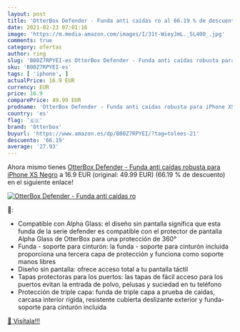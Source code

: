 ```yaml
---
layout: post
title: 'OtterBox Defender - Funda anti caídas ro al 66.19 % de descuento'
date: 2021-02-23 07:01:16
image: 'https://m.media-amazon.com/images/I/31t-WieyJmL._SL400_.jpg'
comments: true
category: ofertas
author: ring
slug: 'B00Z7RPYEI-es OtterBox Defender - Funda anti caídas robusta para iPhone...'
sku: 'B00Z7RPYEI-es'
tags: [ 'iphone', ]
actualPrice: 16.9 EUR
currency: EUR
price: 16.9
comparePrice: 49.99 EUR
prodname: 'OtterBox Defender - Funda anti caídas robusta para iPhone XS  Negro'
country: 'es'
flag: '🇪🇸'
brand: 'Otterbox'
buyurl: 'https://www.amazon.es/dp/B00Z7RPYEI/?tag=tolees-21'
descuento: '66.19'
average: '27.93'
---
```


Ahora mismo tienes [OtterBox Defender - Funda anti caídas robusta para iPhone XS  Negro](https://www.amazon.es/dp/B00Z7RPYEI/?tag=tolees-21) a 16.9 EUR (original: 49.99 EUR) (66.19 %  de descuento) en el siguiente enlace!

[![OtterBox Defender - Funda anti caídas ro](https://m.media-amazon.com/images/I/31t-WieyJmL._SL400_.jpg)](https://www.amazon.es/dp/B00Z7RPYEI/?tag=tolees-21)

🔎:

- Compatible con Alpha Glass: el diseño sin pantalla significa que esta funda de la serie defender es compatible con el protector de pantalla Alpha Glass de OtterBox para una protección de 360°
- Funda - soporte para cinturón: la funda - soporte para cinturón incluida proporciona una tercera capa de protección y funciona como soporte manos libres
- Diseño sin pantalla: ofrece acceso total a tu pantalla táctil
- Tapas protectoras para los puertos: las tapas de fácil acceso para los puertos evitan la entrada de polvo, pelusas y suciedad en tu teléfono
- Protección de triple capa: funda de triple capa a prueba de caídas, carcasa interior rígida, resistente cubierta deslizante exterior y funda-soporte para cinturón incluida

[🛒 Visítala!!!](https://www.amazon.es/dp/B00Z7RPYEI/?tag=tolees-21)
